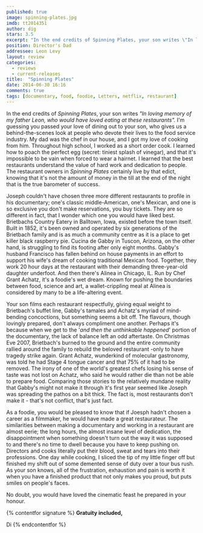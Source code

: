 ```yaml
---
published: true
image: spinning-plates.jpg
imdb: tt2014351
author: dig
stars: 3.5
excerpt: "In the end credits of Spinning Plates, your son writes \"In loving memory of my father Leon, who would have loved eating at these restaurants\"."
position: Director's Dad
addressee: Leon Levy
layout: review
categories: 
  - reviews
  - current-releases
title:  "Spinning Plates"
date: 2014-06-30 16:16
comments: true
tags: [documentary, food, foodie, Letters, netflix, restaurant]
---
```

In the end credits of _Spinning Plates_, your son writes _"In loving memory of my father Leon, who would have loved eating at these restaurants"._ I'm guessing you passed your love of dining out to your son, who gives us a behind-the-scenes look at people who devote their lives to the food service industry. My dad was the chef in our house, and I got my love of cooking from him. Throughout high school, I worked as a short order cook. I learned how to poach the perfect egg (secret: tiniest splash of vinegar), and that it's impossible to be vain when forced to wear a hairnet. I learned that the best restaurants understand the value of hard work and dedication to people. The restaurant owners in _Spinning Plates_ certainly live by that edict, knowing that it's not the amount of money in the till at the end of the night that is the true barometer of success. 

Joseph couldn't have chosen three more different restaurants to profile in his documentary; one's classic middle-American, one's Mexican, and one is so exclusive you don't make reservations, you buy tickets. They are so different in fact, that I wonder which one you would have liked best. Brietbachs Country Eatery in Balltown, Iowa, existed before the town itself. Built in 1852, it's been owned and operated by six generations of the Brietbach family and is as much a community centre as it is a place to get killer black raspberry pie. Cucina de Gabby in Tuscon, Arizona, on the other hand, is struggling to find its footing after only eight months. Gabby's husband Francisco has fallen behind on house payments in an effort to support his wife's dream of cooking traditional Mexican food. Together, they work 20 hour days at the restaurant with their demanding three-year-old daughter underfoot. And then there's Alinea in Chicago, IL. Run by Chef Grant Achatz, it's a foodie's wet dream. Known for pushing the boundaries between food, science and art, a wallet-crippling meal at Alinea is considered by many to be a life-altering event.

Your son films each restaurant respectfully, giving equal weight to Brietbach's buffet line, Gabby's tamales and Achatz's myriad of mind-bending concoctions, but something seems a bit off. The flavours, though lovingly prepared, don't always compliment one another. Perhaps it's because when we get to the '_and then the unthinkable happened_' portion of the documentary, the lack of balance left an odd aftertaste. On Christmas Eve 2007, Brietbach's burned to the ground and the entire community rallied around the family to rebuild the beloved restaurant -only to have tragedy strike again. Grant Achatz, wunderkind of molecular gastronomy, was told he had Stage 4 tongue cancer and that 75% of it had to be removed. The irony of one of the world's greatest chefs losing his sense of taste was not lost on Achatz, who said he would rather die than not be able to prepare food. Comparing those stories to the relatively mundane reality that Gabby's might not make it through it's first year seemed like Joseph was spreading the pathos on a bit thick. The fact is, most restaurants don't make it - that's not conflict, that's just fact. 

As a foodie, you would be pleased to know that if Joesph hadn't chosen a career as a filmmaker, he would have made a great restaurateur. The similarities between making a documentary and working in a restaurant are almost eerie; the long hours, the almost insane level of dedication, the disappointment when something doesn't turn out the way it was supposed to and there's no time to dwell because you have to keep pushing on. Directors and cooks literally put their blood, sweat and tears into their professions. One day while cooking, I sliced the tip of my little finger off but finished my shift out of some demented sense of duty over a tour bus rush. As your son knows, all of the frustration, exhaustion and pain is worth it when you have a finished product that not only makes you proud, but puts smiles on people's faces.

No doubt, you would have loved the cinematic feast he prepared in your honour.

{% contentfor signature %}
**Gratuity included,**

Di
{% endcontentfor %}